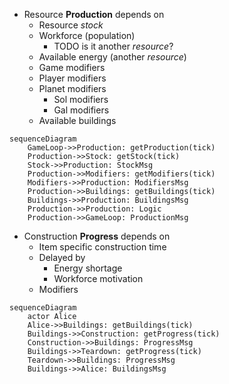 - Resource **Production** depends on
  - Resource *stock*
  - Workforce (population)
    - TODO is it another *resource*?
  - Available energy (another *resource*)
  - Game modifiers
  - Player modifiers
  - Planet modifiers
    - Sol modifiers
    - Gal modifiers
  - Available buildings

```mermaid
sequenceDiagram
    GameLoop->>Production: getProduction(tick)
    Production->>Stock: getStock(tick)
    Stock->>Production: StockMsg
    Production->>Modifiers: getModifiers(tick)
    Modifiers->>Production: ModifiersMsg
    Production->>Buildings: getBuildings(tick)
    Buildings->>Production: BuildingsMsg
    Production->>Production: Logic
    Production->>GameLoop: ProductionMsg

```

- Construction **Progress** depends on
  - Item specific construction time
  - Delayed by
    - Energy shortage
    - Workforce motivation
  - Modifiers

```mermaid
sequenceDiagram
    actor Alice
    Alice->>Buildings: getBuildings(tick)
    Buildings->>Construction: getProgress(tick)
    Construction->>Buildings: ProgressMsg
    Buildings->>Teardown: getProgress(tick)
    Teardown->>Buildings: ProgressMsg
    Buildings->>Alice: BuildingsMsg

```
